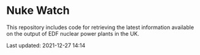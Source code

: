 # Nuke Watch

This repository includes code for retrieving the latest information available on the output of EDF nuclear power plants in the UK.

Last updated: 2021-12-27 14:14